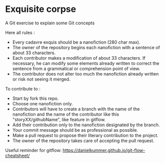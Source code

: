 # Exquisite corpse

A Git exercise to explain some Git concepts 

Here all rules :
- Every cadavre exquis should be a nanofiction (280 char max).
- The owner of the repository begins each nanofiction with a sentence of about 33 characters.
- Each contributor makes a modification of about 33 characters. If necessary, he can modify some elements already written to correct the sentence from a grammatical or comprehension point of view.
- The contributor does not alter too much the nanofiction already written or risk not seeing it merged.

To contribute to :
- Start by fork this repo.
- Choose one nanofiction only.
- Contributors will have to create a branch with the name of the nanofiction and the name of the contributor like this "storyXX/githubName", like feature in gitflow.
- Add their contribution only to the nanofiction designated by the branch.
- Your commit message should be as professional as possible.
- Make a pull request to propose their literary contribution to the project.
- The owner of the repository takes care of accepting the pull request.

Useful reminder for gitflow: 
https://danielkummer.github.io/git-flow-cheatsheet/